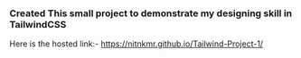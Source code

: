 ### Created This small project to demonstrate my designing skill in TailwindCSS
Here is the hosted link:- https://nitnkmr.github.io/Tailwind-Project-1/
